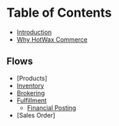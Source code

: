 # Table of Contents

* [Introduction](README.md)
* [Why HotWax Commerce](whyHotWax.md)

## Flows
* [Products]
* [Inventory](flows/inventory/README.md)
* [Brokering](flows/brokering/README.md)
* [Fulfillment](flows/fulfillment/README.MD)
  * [Financial Posting](flows/fulfillment/financialPosting.md)
* [Sales Order]